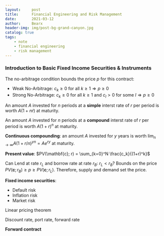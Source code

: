 ```yaml
---
layout:     post
title:      Financial Engineering and Risk Management
date:       2021-03-12
author:     Bearx
header-img: img/post-bg-grand-canyon.jpg
catalog: true
tags:
    - note
    - financial engineering
    - risk management
---
```


### Introduction to Basic Fixed Income Securities & Instruments

The no-arbitrage condition bounds the price *p* for this contract:

* Weak No-Arbitrage: $c_k \geq 0$ for all $k \geq 1 \Rightarrow p \geq 0$
* Strong No-Arbitrage: $c_k \geq 0$ for all $k \geq 1$ and $c_l>0$ for some $l \Rightarrow p \geq 0$

An amount *A* invested for *n* periods at a __simple__ interst rate of *r* per period is worth $A(1+n\dot r)$ at maturity.

An amount *A* invested for *n* periods at a __compound__ interst rate of *r* per period is worth $A(1+r)^n$ at maturity.

__Continuous compounding__: an amount *A* invested for *y* years is worth $\lim_{n\to \infty} A(1+r/n)^{yn}=A e^{ry}$ at maturity.

__Present value__: $PV(\mathbf{c}; r) = \sum_{k=0}^N \frac{c_k}{(1+r)^k}$

Can Lend at rate $r_L$ and borrow rate at rate $r_B$: $r_L < r_B$? Bounds on the price $PV(\mathbf{c}; r_B) \geq p \geq PV(\mathbf{c}; r_L)$. Therefore, supply and demand set the price.

__Fixed income securities__:

* Default risk
* Inflation risk
* Market risk

Linear pricing theorem

Discount rate, port rate, forward rate

__Forward contract__
